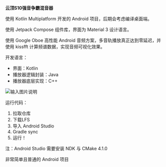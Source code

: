  **云顶S10强音争霸混音器** 

使用 Kotlin Multiplatform 开发的 Android 项目，后期会考虑编译桌面端。

使用 Jetpack Compose 组件库，界面为 Material 3 设计语言。

使用 Google Oboe 高性能 Android 音频方案，多音轨播放真正达到零延迟，并使用 kissfft 计算频谱数据，实现音频可视化效果。

开发语言：
- 界面：Kotlin
- 播放器逻辑封装：Java
- 播放器底层实现：C++

![输入图片说明](image/Screenshot_20250915_191509.png)

运行代码：
1. 拉取仓库
2. 下载LFS
3. 导入 Android Studio
4. Gradle sync
5. 运行！

注：Android Studio 需要安装 NDK 与 CMake 4.1.0

非常简单且普通的 Android 项目
